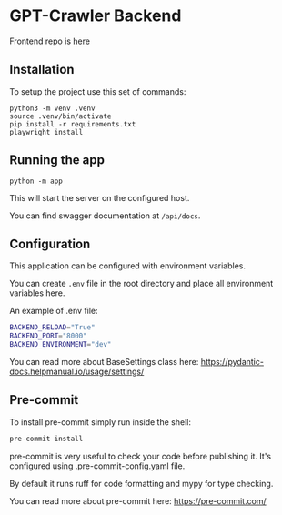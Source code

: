 # GPT-Crawler Backend

Frontend repo is [here](https://github.com/astelmach01/GPT-crawler-frontend)

## Installation

To setup the project use this set of commands:

```shell
python3 -m venv .venv
source .venv/bin/activate
pip install -r requirements.txt
playwright install
```

## Running the app

```shell
python -m app
```

This will start the server on the configured host.

You can find swagger documentation at `/api/docs`.

## Configuration

This application can be configured with environment variables.

You can create `.env` file in the root directory and place all
environment variables here.

An example of .env file:

```bash
BACKEND_RELOAD="True"
BACKEND_PORT="8000"
BACKEND_ENVIRONMENT="dev"
```

You can read more about BaseSettings class here: https://pydantic-docs.helpmanual.io/usage/settings/

## Pre-commit

To install pre-commit simply run inside the shell:

```bash
pre-commit install
```

pre-commit is very useful to check your code before publishing it.
It's configured using .pre-commit-config.yaml file.

By default it runs ruff for code formatting and mypy for type checking.

You can read more about pre-commit here: https://pre-commit.com/
